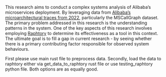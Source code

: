 This research aims to conduct a complex systems analysis of Alibaba’s microservices deployment. By leveraging
data from [Alibaba’s microarchitectural traces from 2022](https://github.com/alibaba/clusterdata/tree/master/cluster-trace-microservices-v2022), particularly the MSCallGraph dataset.
The primary problem addressed in this research is the understanding patterns in the system.
One of the key aspects of this research involves employing [Raphtory](https://github.com/pometry/raphtory) to determine its effectiveness as a
tool in this context. The ultimate goal is to fill a gap in current research - by seeing whether there is a primary contributing factor responsible for observed system behaviours.

First please use main rust file to preprocess data. Secondly, load the data to raphtory either via get_data_to_raphtory rust file or use testing_raphtory python file. Both options are as equally good.